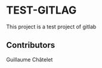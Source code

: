 TEST-GITLAG
===========

This project is a test project of gitlab

Contributors
------------

Guillaume Châtelet

